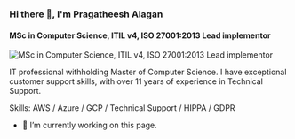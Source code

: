 ### Hi there 👋, I'm Pragatheesh Alagan
#### MSc in Computer Science, ITIL v4, ISO 27001:2013 Lead implementor
![MSc in Computer Science, ITIL v4, ISO 27001:2013 Lead implementor](https://media-exp1.licdn.com/dms/image/C5616AQH_w0PltPSodA/profile-displaybackgroundimage-shrink_350_1400/0/1630501743019?e=1647475200&v=beta&t=GuDo5NEGOqFCqP79ScOgclbyZvmdnFlY5yKwRCmdRN0)

IT professional withholding Master of Computer Science. I have exceptional customer support skills, with over 11 years of experience in Technical Support.

Skills: AWS / Azure / GCP / Technical Support / HIPPA / GDPR

- 🔭 I’m currently working on this page.




